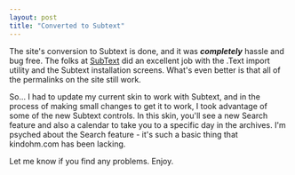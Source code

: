 ```yaml
---
layout: post
title: "Converted to Subtext"
---
```


<p>The site's conversion to Subtext is done, and it was <em><strong>completely</strong></em> hassle and bug free.  The folks at <a href="http://www.subtextproject.com" target="_blank">SubText</a> did an excellent job with the .Text import utility and the Subtext installation screens.  What's even better is that all of the permalinks on the site still work.  </p>
  
<p>So...  I had to update my current skin to work with Subtext, and in the process of making small changes to get it to work, I took advantage of some of the new Subtext controls.  In this skin, you'll see a new Search feature and also a calendar to take you to a specific day in the archives.  I'm psyched about the Search feature - it's such a basic thing that kindohm.com has been lacking.  </p>
  
<p>Let me know if you find any problems.  Enjoy.</p>
 
